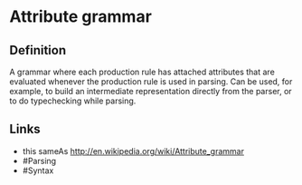 # Attribute grammar

## Definition
A grammar where each production rule has attached attributes that are evaluated whenever the production rule is used in parsing. Can be used, for example, to build an intermediate representation directly from the parser, or to do typechecking while parsing.

## Links
* this sameAs http://en.wikipedia.org/wiki/Attribute_grammar
* #Parsing
* #Syntax
